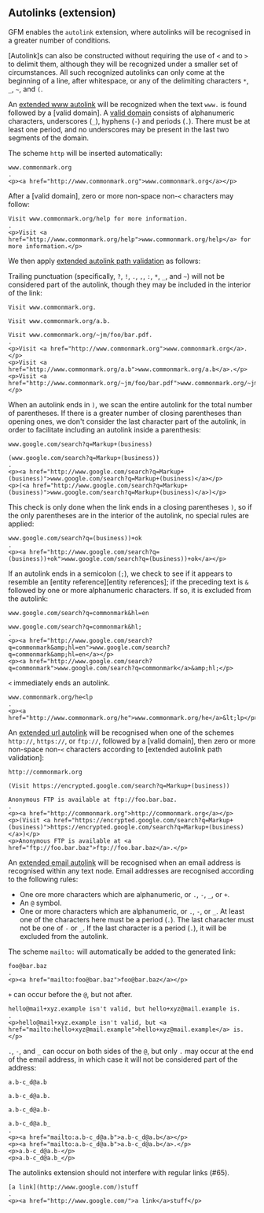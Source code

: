 ## Autolinks (extension)

GFM enables the `autolink` extension, where autolinks will be recognised in a
greater number of conditions.

[Autolink]s can also be constructed without requiring the use of `<` and to `>`
to delimit them, although they will be recognized under a smaller set of
circumstances.  All such recognized autolinks can only come at the beginning of
a line, after whitespace, or any of the delimiting characters `*`, `_`, `~`,
and `(`.

An [extended www autolink](@) will be recognized when the text `www.` is found
followed by a [valid domain]. A [valid domain](@) consists of alphanumeric
characters, underscores (`_`), hyphens (`-`) and periods (`.`).  There must be
at least one period, and no underscores may be present in the last two segments
of the domain.

The scheme `http` will be inserted automatically:

```````````````````````````````` example
www.commonmark.org
.
<p><a href="http://www.commonmark.org">www.commonmark.org</a></p>
````````````````````````````````

After a [valid domain], zero or more non-space non-`<` characters may follow:

```````````````````````````````` example
Visit www.commonmark.org/help for more information.
.
<p>Visit <a href="http://www.commonmark.org/help">www.commonmark.org/help</a> for more information.</p>
````````````````````````````````

We then apply [extended autolink path validation](@) as follows:

Trailing punctuation (specifically, `?`, `!`, `.`, `,`, `:`, `*`, `_`, and `~`)
will not be considered part of the autolink, though they may be included in the
interior of the link:

```````````````````````````````` example
Visit www.commonmark.org.

Visit www.commonmark.org/a.b.

Visit www.commonmark.org/~jm/foo/bar.pdf.
.
<p>Visit <a href="http://www.commonmark.org">www.commonmark.org</a>.</p>
<p>Visit <a href="http://www.commonmark.org/a.b">www.commonmark.org/a.b</a>.</p>
<p>Visit <a href="http://www.commonmark.org/~jm/foo/bar.pdf">www.commonmark.org/~jm/foo/bar.pdf</a>.</p>
````````````````````````````````

When an autolink ends in `)`, we scan the entire autolink for the total number
of parentheses.  If there is a greater number of closing parentheses than
opening ones, we don't consider the last character part of the autolink, in
order to facilitate including an autolink inside a parenthesis:

```````````````````````````````` example
www.google.com/search?q=Markup+(business)

(www.google.com/search?q=Markup+(business))
.
<p><a href="http://www.google.com/search?q=Markup+(business)">www.google.com/search?q=Markup+(business)</a></p>
<p>(<a href="http://www.google.com/search?q=Markup+(business)">www.google.com/search?q=Markup+(business)</a>)</p>
````````````````````````````````

This check is only done when the link ends in a closing parentheses `)`, so if
the only parentheses are in the interior of the autolink, no special rules are
applied:

```````````````````````````````` example
www.google.com/search?q=(business))+ok
.
<p><a href="http://www.google.com/search?q=(business))+ok">www.google.com/search?q=(business))+ok</a></p>
````````````````````````````````

If an autolink ends in a semicolon (`;`), we check to see if it appears to
resemble an [entity reference][entity references]; if the preceding text is `&`
followed by one or more alphanumeric characters.  If so, it is excluded from
the autolink:

```````````````````````````````` example
www.google.com/search?q=commonmark&hl=en

www.google.com/search?q=commonmark&hl;
.
<p><a href="http://www.google.com/search?q=commonmark&amp;hl=en">www.google.com/search?q=commonmark&amp;hl=en</a></p>
<p><a href="http://www.google.com/search?q=commonmark">www.google.com/search?q=commonmark</a>&amp;hl;</p>
````````````````````````````````

`<` immediately ends an autolink.

```````````````````````````````` example
www.commonmark.org/he<lp
.
<p><a href="http://www.commonmark.org/he">www.commonmark.org/he</a>&lt;lp</p>
````````````````````````````````

An [extended url autolink](@) will be recognised when one of the schemes
`http://`, `https://`, or `ftp://`, followed by a [valid domain], then zero or
more non-space non-`<` characters according to
[extended autolink path validation]:

```````````````````````````````` example
http://commonmark.org

(Visit https://encrypted.google.com/search?q=Markup+(business))

Anonymous FTP is available at ftp://foo.bar.baz.
.
<p><a href="http://commonmark.org">http://commonmark.org</a></p>
<p>(Visit <a href="https://encrypted.google.com/search?q=Markup+(business)">https://encrypted.google.com/search?q=Markup+(business)</a>)</p>
<p>Anonymous FTP is available at <a href="ftp://foo.bar.baz">ftp://foo.bar.baz</a>.</p>
````````````````````````````````


An [extended email autolink](@) will be recognised when an email address is
recognised within any text node.  Email addresses are recognised according to
the following rules:

* One ore more characters which are alphanumeric, or `.`, `-`, `_`, or `+`.
* An `@` symbol.
* One or more characters which are alphanumeric, or `.`, `-`, or `_`. At least
  one of the characters here must be a period (`.`).  The last character must
  not be one of `-` or `_`.  If the last character is a period (`.`), it will
  be excluded from the autolink.

The scheme `mailto:` will automatically be added to the generated link:

```````````````````````````````` example
foo@bar.baz
.
<p><a href="mailto:foo@bar.baz">foo@bar.baz</a></p>
````````````````````````````````

`+` can occur before the `@`, but not after.

```````````````````````````````` example
hello@mail+xyz.example isn't valid, but hello+xyz@mail.example is.
.
<p>hello@mail+xyz.example isn't valid, but <a href="mailto:hello+xyz@mail.example">hello+xyz@mail.example</a> is.</p>
````````````````````````````````

`.`, `-`, and `_` can occur on both sides of the `@`, but only `.` may occur at
the end of the email address, in which case it will not be considered part of
the address:

```````````````````````````````` example
a.b-c_d@a.b

a.b-c_d@a.b.

a.b-c_d@a.b-

a.b-c_d@a.b_
.
<p><a href="mailto:a.b-c_d@a.b">a.b-c_d@a.b</a></p>
<p><a href="mailto:a.b-c_d@a.b">a.b-c_d@a.b</a>.</p>
<p>a.b-c_d@a.b-</p>
<p>a.b-c_d@a.b_</p>
````````````````````````````````

The autolinks extension should not interfere with regular links
(#65).


```````````````````````````````` example
[a link](http://www.google.com/)stuff
.
<p><a href="http://www.google.com/">a link</a>stuff</p>
````````````````````````````````
